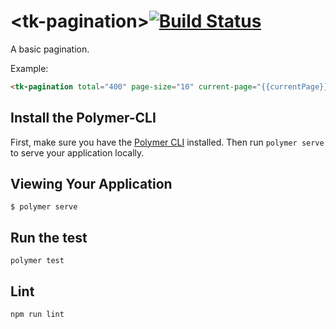 # \<tk-pagination\>[![Build Status](https://travis-ci.org/cloudgz/tk-pagination.svg?branch=master)](https://travis-ci.org/cloudgz/tk-pagination)

A basic pagination.

Example:

```html
<tk-pagination total="400" page-size="10" current-page="{{currentPage}}"></tk-pagination>
```

## Install the Polymer-CLI

First, make sure you have the [Polymer CLI](https://www.npmjs.com/package/polymer-cli) installed. Then run `polymer serve` to serve your application locally.

## Viewing Your Application

```
$ polymer serve
```

## Run the test

```
polymer test
```

## Lint

```
npm run lint
```